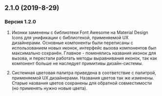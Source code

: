 ## 2.1.0 (2019-8-29)

### Версия 1.2.0

1. Иконки заменены с библиотеки Font Awesome на Material Design Icons для унификации с библиотекой, применяемой UX дизайнерами. Основные компоненты были переписаны с использованием новых иконок, интерфейс вызова компонентов был максимально сохранён.
Главное - поменялись названия иконок для вызова, и перестали работать методы выравнивания иконок, так как компонент больше не наследует примитивы дизайн-системы. 

2. Системная цветовая палитра приведена в соответствие с палитрой, применяемой UX дизайнерами. Названия цветов так же изменены. Старые названия цветов сохранены для обратной совместимости (но применять нужно новые цвета). 